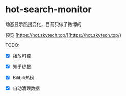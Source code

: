 # hot-search-monitor

动态显示热搜变化，目前只做了微博的

预览 [https://hot.zkytech.top/](https://hot.zkytech.top/)

TODO:

- [x] 播放可控
- [x] 知乎热搜
- [x] Bilibili热榜
- [x] 自动清理数据

